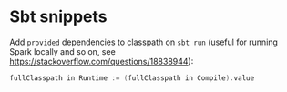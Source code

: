 # Sbt snippets
Add `provided` dependencies to classpath on `sbt run` (useful for running Spark locally and so on, see https://stackoverflow.com/questions/18838944):
```scala
fullClasspath in Runtime := (fullClasspath in Compile).value
```
